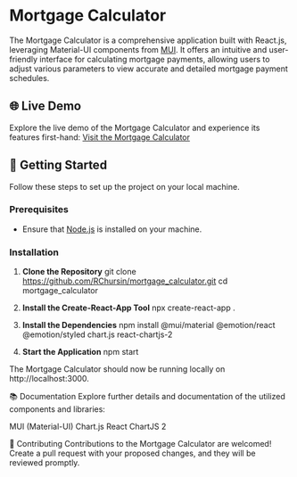 # Mortgage Calculator

The Mortgage Calculator is a comprehensive application built with React.js, leveraging Material-UI components from [MUI](https://mui.com/). It offers an intuitive and user-friendly interface for calculating mortgage payments, allowing users to adjust various parameters to view accurate and detailed mortgage payment schedules.

## 🌐 Live Demo

Explore the live demo of the Mortgage Calculator and experience its features first-hand:
[Visit the Mortgage Calculator](https://rchursin.github.io/mortgage_calculator/)

## 🚀 Getting Started

Follow these steps to set up the project on your local machine.

### Prerequisites

- Ensure that [Node.js](https://nodejs.org/) is installed on your machine.

### Installation

1. **Clone the Repository**
    git clone https://github.com/RChursin/mortgage_calculator.git
    cd mortgage_calculator

2. **Install the Create-React-App Tool**
    npx create-react-app .

3. **Install the Dependencies**
    npm install @mui/material @emotion/react @emotion/styled chart.js react-chartjs-2

4. **Start the Application**
    npm start

The Mortgage Calculator should now be running locally on http://localhost:3000.

📚 Documentation
Explore further details and documentation of the utilized components and libraries:

MUI (Material-UI)
Chart.js
React ChartJS 2

📝 Contributing
Contributions to the Mortgage Calculator are welcomed! Create a pull request with your proposed changes, and they will be reviewed promptly.